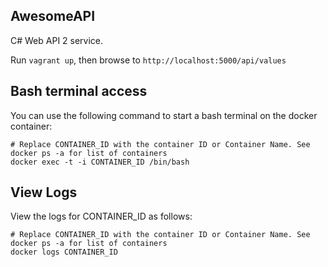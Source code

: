AwesomeAPI
----------
C# Web API 2 service.

Run `vagrant up`, then browse to `http://localhost:5000/api/values`


## Bash terminal access

You can use the following command to start a bash terminal on the docker container:

```
# Replace CONTAINER_ID with the container ID or Container Name. See docker ps -a for list of containers
docker exec -t -i CONTAINER_ID /bin/bash
```


## View Logs

View the logs for CONTAINER_ID as follows:

```
# Replace CONTAINER_ID with the container ID or Container Name. See docker ps -a for list of containers
docker logs CONTAINER_ID
```